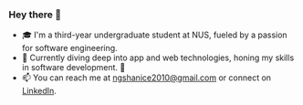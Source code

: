 ### Hey there 👋

- 🎓 I'm a third-year undergraduate student at NUS, fueled by a passion for software engineering.
- 🌱 Currently diving deep into app and web technologies, honing my skills in software development. 🚀
- 📫 You can reach me at ngshanice2010@gmail.com or connect on [LinkedIn](https://www.linkedin.com/in/shaniceng).

<!--
**shaniceng/shaniceng** is a ✨ _special_ ✨ repository because its `README.md` (this file) appears on your GitHub profile.

Here are some ideas to get you started:

- 🔭 I’m currently working on ...
- 🌱 I’m currently learning ...
- 👯 I’m looking to collaborate on ...
- 🤔 I’m looking for help with ...
- 💬 Ask me about ...
- 📫 How to reach me: ...
- 😄 Pronouns: ...
- ⚡ Fun fact: ...
-->
